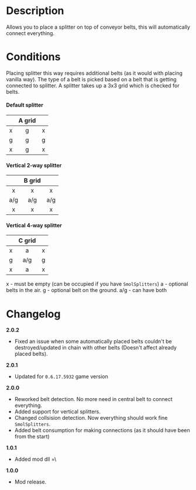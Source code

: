 # Description
Allows you to place a splitter on top of conveyor belts, this will automatically connect everything.

# Conditions
Placing splitter this way requires additional belts (as it would with placing vanilla way).
The type of a belt is picked based on a belt that is getting connected to splitter.
A splitter takes up a 3x3 grid which is checked for belts.

#### Default splitter

|        | A grid |        |
|:------:|:------:|:------:|
|    x   |    g   |    x   |
|    g   |    g   |    g   |
|    x   |    g   |    x   |

#### Vertical 2-way splitter

|        | B grid |        |
|:------:|:------:|:------:|
|    x   |    x   |    x   |
|   a/g  |   a/g  |   a/g  |
|    x   |    x   |    x   |

#### Vertical 4-way splitter

|        | C grid |        |
|:------:|:------:|:------:|
|    x   |    a   |    x   |
|    g   |   a/g  |    g   |
|    x   |    a   |    x   |
 
x - must be empty (can be occupied if you have `SmolSplitters`)
a - optional belts in the air.
g - optional belt on the ground.
a/g - can have both

# Changelog
**2.0.2**

* Fixed an issue when some automatically placed belts couldn't be destroyed/updated in chain with other belts (Doesn't affect already placed belts).

**2.0.1**

* Updated for `0.6.17.5932` game version

**2.0.0**

* Reworked belt detection. No more need in central belt to connect everything.
* Added support for vertical splitters.
* Changed collsision detection. Now everything should work fine `SmolSplitters`.
* Added belt consumption for making connections (as it should have been from the start)

**1.0.1**

* Added mod dll =\

**1.0.0**

* Mod release.